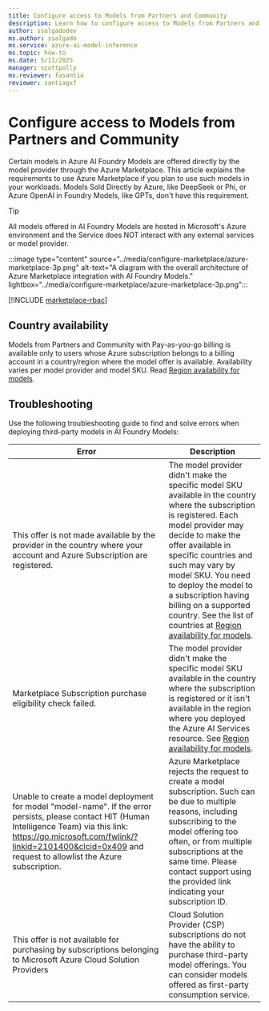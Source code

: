 ```yaml
---
title: Configure access to Models from Partners and Community
description: Learn how to configure access to Models from Partners and Community.
author: ssalgadodev
ms.author: ssalgado
ms.service: azure-ai-model-inference
ms.topic: how-to
ms.date: 5/11/2025
manager: scottpolly
ms.reviewer: fasantia
reviewer: santiagxf
---
```


# Configure access to Models from Partners and Community

Certain models in Azure AI Foundry Models are offered directly by the model provider through the Azure Marketplace. This article explains the requirements to use Azure Marketplace if you plan to use such models in your workloads. Models Sold Directly by Azure, like DeepSeek or Phi, or Azure OpenAI in Foundry Models, like GPTs, don't have this requirement. 

> [!TIP]
> All models offered in AI Foundry Models are hosted in Microsoft's Azure environment and the Service does NOT interact with any external services or model provider.

:::image type="content" source="../media/configure-marketplace/azure-marketplace-3p.png" alt-text="A diagram with the overall architecture of Azure Marketplace integration with AI Foundry Models." lightbox="../media/configure-marketplace/azure-marketplace-3p.png":::

[!INCLUDE [marketplace-rbac](../../model-inference/includes/configure-marketplace/rbac.md)]

## Country availability

Models from Partners and Community with Pay-as-you-go billing is available only to users whose Azure subscription belongs to a billing account in a country/region where the model offer is available. Availability varies per model provider and model SKU. Read [Region availability for models](../../how-to/deploy-models-serverless-availability.md).

## Troubleshooting

Use the following troubleshooting guide to find and solve errors when deploying third-party models in AI Foundry Models:

| Error | Description |
|-------|-------------|
| This offer is not made available by the provider in the country where your account and Azure Subscription are registered. | The model provider didn't make the specific model SKU available in the country where the subscription is registered. Each model provider may decide to make the offer available in specific countries and such may vary by model SKU. You need to deploy the model to a subscription having billing on a supported country. See the list of countries at [Region availability for models](../../how-to/deploy-models-serverless-availability.md).  |
| Marketplace Subscription purchase eligibility check failed. | The model provider didn't make the specific model SKU available in the country where the subscription is registered or it isn't available in the region where you deployed the Azure AI Services resource. See [Region availability for models](../../how-to/deploy-models-serverless-availability.md). |
| Unable to create a model deployment for model "model-name". If the error persists, please contact HIT (Human Intelligence Team) via this link: https://go.microsoft.com/fwlink/?linkid=2101400&clcid=0x409 and request to allowlist the Azure subscription. | Azure Marketplace rejects the request to create a model subscription. Such can be due to multiple reasons, including subscribing to the model offering too often, or from multiple subscriptions at the same time. Please contact support using the provided link indicating your subscription ID. |
| This offer is not available for purchasing by subscriptions belonging to Microsoft Azure Cloud Solution Providers | Cloud Solution Provider (CSP) subscriptions do not have the ability to purchase third-party model offerings. You can consider models offered as first-party consumption service. |